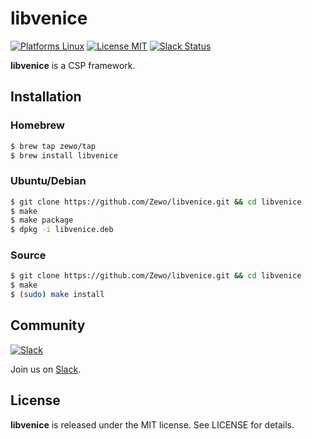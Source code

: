 libvenice
==========

[![Platforms Linux](https://img.shields.io/badge/Platforms-Linux-lightgray.svg?style=flat)](https://developer.apple.com/swift/)
[![License MIT](https://img.shields.io/badge/License-MIT-blue.svg?style=flat)](https://tldrlegal.com/license/mit-license)
[![Slack Status](https://zewo-slackin.herokuapp.com/badge.svg)](https://zewo-slackin.herokuapp.com)

**libvenice** is a CSP framework.

## Installation

### Homebrew 
```bash
$ brew tap zewo/tap
$ brew install libvenice
```

### Ubuntu/Debian
```bash
$ git clone https://github.com/Zewo/libvenice.git && cd libvenice
$ make
$ make package
$ dpkg -i libvenice.deb
```

### Source
```bash
$ git clone https://github.com/Zewo/libvenice.git && cd libvenice
$ make
$ (sudo) make install
```

## Community

[![Slack](http://s13.postimg.org/ybwy92ktf/Slack.png)](https://zewo-slackin.herokuapp.com)

Join us on [Slack](https://zewo-slackin.herokuapp.com).

License
-------

**libvenice** is released under the MIT license. See LICENSE for details.
